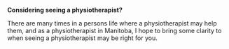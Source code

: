 **Considering seeing a physiotherapist?**
   
There are many times in a persons life where a physiotherapist may help them, and as a physiotherapist in Manitoba, I hope to bring some clarity to when seeing a physiotherapist may be right for you. 
